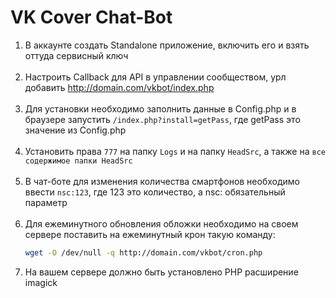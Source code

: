 VK Cover Chat-Bot
=
1. В аккаунте создать Standalone приложение, включить его и взять оттуда сервисный ключ <br><br>
2. Настроить Callback для API в управлении сообществом, урл добавить http://domain.com/vkbot/index.php <br><br>
3. Для установки необходимо заполнить данные в Config.php и в браузере запустить `/index.php?install=getPass`, где 
   getPass это значение из Config.php <br><br>
4. Установить права `777` на папку `Logs` и на папку `HeadSrc`, а также на `все содержимое папки HeadSrc` <br><br>
5. В чат-боте для изменения количества смартфонов необходимо ввести `nsc:123`, где 123 это количество, а nsc: 
   обязательный параметр<br><br>
6. Для ежеминутного обновления обложки необходимо на своем сервере поставить на ежеминутный крон такую команду:<br>
   ```Bash 
   wget -O /dev/null -q http://domain.com/vkbot/cron.php
7. На вашем сервере должно быть установлено PHP расширение imagick 